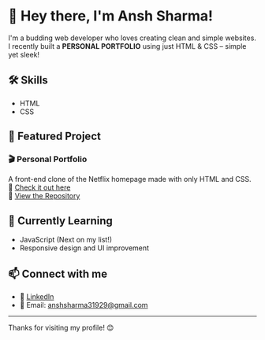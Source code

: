 # 👋 Hey there, I'm Ansh Sharma!

I'm a budding web developer who loves creating clean and simple websites. I recently built a **PERSONAL PORTFOLIO** using just HTML & CSS – simple yet sleek!

## 🛠️ Skills
- HTML
- CSS

## 📂 Featured Project
### 🎬 Personal Portfolio
A front-end clone of the Netflix homepage made with only HTML and CSS.  
🔗 [Check it out here](https://github.com/Ansh70787/Netflix-Project)  
📁 [View the Repository](https://github.com/Ansh70787/Netflix-Project)

## 🌱 Currently Learning
- JavaScript (Next on my list!)
- Responsive design and UI improvement

## 📫 Connect with me
- 💼 [LinkedIn](https://www.linkedin.com/in/ansh-sharma-b5577033b?utm_source=share&utm_campaign=share_via&utm_content=profile&utm_medium=android_app)
- 📧 Email: anshsharma31929@gmail.com

---

Thanks for visiting my profile! 😊

